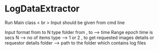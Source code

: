 # LogDataExtractor
Run Main class < br >
Input should be given from cmd line

Input format
from to N type folder
from , to --> time Range epoch time is secs
N --> no of items
type --> 1 or 2 , to get requested images details or requestor details
folder --> path to the folder which contains log files